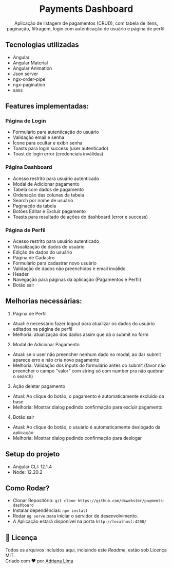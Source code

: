 <h1 align=center>Payments Dashboard</h1>

<p align=center>Aplicação de listagem de pagamentos (CRUD), com tabela de itens, paginação, filtragem, login com autenticação de usuário e página de perfil.

<h3 align=center>

<!-- 💻 **Acesse a aplicação [aqui](https://dxwebster.github.io/test-front/)** -->

</h3>

## Tecnologias utilizadas

-  Angular
-  Angular Material
-  Angular Animation
-  Json server
-  ngx-order-pipe
-  ngx-pagination
-  sass

## Features implementadas:

### Página de Login
- Formulário para autenticação do usuário
- Validação email e senha
- Ícone para ocultar e exibir senha
- Toasts para login success (user autenticado)
- Toast de login error (credenciais inválidas)

### Página Dashboard
- Acesso restrito para usuário autenticado
- Modal de Adicionar pagamento
- Tabela com dados de pagamento
- Ordenação das colunas da tabela
- Search por nome de usuário
- Paginação da tabela
- Botões Editar e Excluir pagamento
- Toasts para resultado de ações do dashboard (error e success)

### Página de Perfil
- Acesso restrito para usuário autenticado
- Visualização de dados do usuário
- Edição de dados do usuário
- Página de Cadastro
- Formulário para cadastrar novo usuário
- Validação de dados não preenchidos e email inválido
- Header
- Navegação para páginas da aplicação (Pagamentos e Perfil)
- Botão sair

## Melhorias necessárias:

1. Página de Perfil
- Atual: é necessário fazer logout para atualizar os dados do usuário editados na página de perfil
- Melhoria: atualização dos dados assim que dá o submit no form

2. Modal de Adicionar Pagamento
- Atual: se o user não preencher nenhum dado no modal, ao dar submit aparece erro e não cria novo pagamento
- Melhoria: Validação dos inputs do formulário antes do submit (favor não preencher o campo "valor" com string só com number pra não quebrar o search)

3. Ação deletar pagamento
- Atual: Ao clique do botão, o pagamento é automaticamente excluído da base
- Melhoria: Mostrar dialog pedindo confirmação para excluir pagamento

4. Botão sair
- Atual: Ao clique do botão, o usuário é automaticamente deslogado da aplicação
- Melhoria: Mostrar dialog pedindo confirmação para deslogar

## Setup do projeto

- Angular CLI: 12.1.4
- Node: 12.20.2

## Como Rodar?

- Clonar Repositório: `git clone https://github.com/dxwebster/payments-dashboard`
- Instalar dependências: `npm install`
- Rodar `ng serve` para iniciar o servidor de desenvolvimento.
- A Aplicação estará disponível na porta `http://localhost:4200/`

## 📕 Licença

Todos os arquivos incluídos aqui, incluindo este _Readme_, estão sob Licença MIT.<br>
Criado com ❤ por [Adriana Lima](https://github.com/dxwebster)
